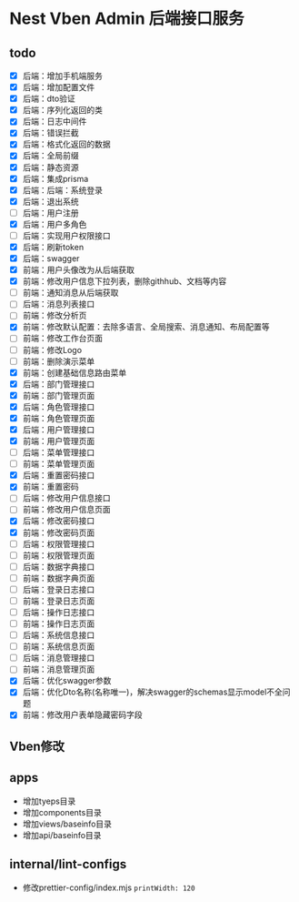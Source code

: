 # Nest Vben Admin 后端接口服务

## todo

- [x] 后端：增加手机端服务
- [x] 后端：增加配置文件
- [x] 后端：dto验证
- [x] 后端：序列化返回的类
- [x] 后端：日志中间件
- [x] 后端：错误拦截
- [x] 后端：格式化返回的数据
- [x] 后端：全局前缀
- [x] 后端：静态资源
- [x] 后端：集成prisma
- [x] 后端：后端：系统登录
- [x] 后端：退出系统
- [ ] 后端：用户注册
- [x] 后端：用户多角色
- [ ] 后端：实现用户权限接口
- [x] 后端：刷新token
- [x] 后端：swagger
- [x] 前端：用户头像改为从后端获取
- [x] 前端：修改用户信息下拉列表，删除githhub、文档等内容
- [ ] 前端：通知消息从后端获取
- [ ] 后端：消息列表接口
- [ ] 前端：修改分析页
- [x] 前端：修改默认配置：去除多语言、全局搜索、消息通知、布局配置等
- [ ] 前端：修改工作台页面
- [ ] 前端：修改Logo
- [ ] 前端：删除演示菜单
- [x] 前端：创建基础信息路由菜单
- [x] 后端：部门管理接口
- [x] 前端：部门管理页面
- [x] 后端：角色管理接口
- [x] 前端：角色管理页面
- [x] 后端：用户管理接口
- [x] 前端：用户管理页面
- [ ] 后端：菜单管理接口
- [ ] 前端：菜单管理页面
- [x] 后端：重置密码接口
- [x] 前端：重置密码
- [ ] 后端：修改用户信息接口
- [ ] 前端：修改用户信息页面
- [x] 后端：修改密码接口
- [x] 前端：修改密码页面
- [ ] 后端：权限管理接口
- [ ] 前端：权限管理页面
- [ ] 后端：数据字典接口
- [ ] 前端：数据字典页面
- [ ] 后端：登录日志接口
- [ ] 前端：登录日志页面
- [ ] 后端：操作日志接口
- [ ] 前端：操作日志页面
- [ ] 后端：系统信息接口
- [ ] 前端：系统信息页面
- [ ] 后端：消息管理接口
- [ ] 前端：消息管理页面
- [x] 后端：优化swagger参数
- [x] 后端：优化Dto名称(名称唯一)，解决swagger的schemas显示model不全问题
- [x] 前端：修改用户表单隐藏密码字段

## Vben修改

## apps

- 增加tyeps目录
- 增加components目录
- 增加views/baseinfo目录
- 增加api/baseinfo目录

## internal/lint-configs

- 修改prettier-config/index.mjs `printWidth: 120`
